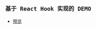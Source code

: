 ## `基于 React Hook 实现的 DEMO`

* [预览](https://wangquanfugui12138.github.io/react-hook-demo/build/index.html)
